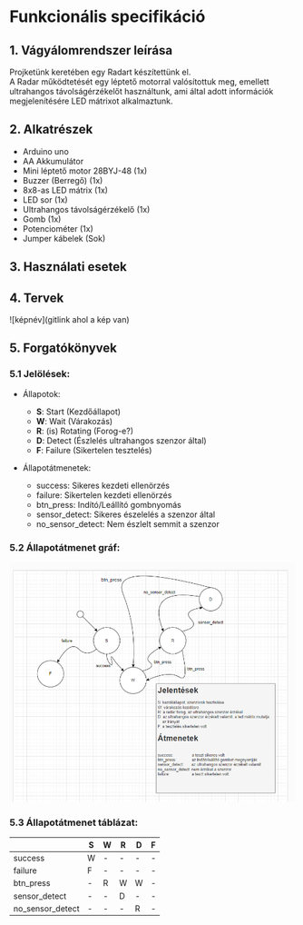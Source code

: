 # Funkcionális specifikáció
## 1. Vágyálomrendszer leírása

Projketünk keretében egy Radart készítettünk el.  
A Radar működtetését egy léptető motorral valósítottuk meg, emellett ultrahangos távolságérzékelőt használtunk, ami által adott információk megjelenítésére LED mátrixot alkalmaztunk.

## 2. Alkatrészek

- Arduino uno
- AA Akkumulátor
- Mini léptető motor 28BYJ-48 (1x)
- Buzzer (Berregő) (1x)
- 8x8-as LED mátrix (1x)
- LED sor (1x)
- Ultrahangos távolságérzékelő (1x)
- Gomb (1x)
- Potenciométer (1x)
- Jumper kábelek (Sok)

## 3. Használati esetek

## 4. Tervek

![képnév](gitlink ahol a kép van)

## 5. Forgatókönyvek

### 5.1 Jelölések:

- Állapotok:
  
  - **S**: Start (Kezdőállapot)
  - **W**: Wait (Várakozás)
  - **R**: (is) Rotating (Forog-e?)
  - **D**: Detect (Észlelés ultrahangos szenzor által)
  - **F**: Failure (Sikertelen tesztelés)

- Állapotátmenetek:
  
  - success: Sikeres kezdeti ellenörzés
  - failure: Sikertelen kezdeti ellenörzés
  - btn_press: Indító/Leállító gombnyomás
  - sensor_detect: Sikeres észelelés a szenzor által
  - no_sensor_detect: Nem észlelt semmit a szenzor

### 5.2 Állapotátmenet gráf:

![Állapotátmenet gráf](Képek/állapotátmenet_gráf.png)

### 5.3 Állapotátmenet táblázat:

|  | S | W | R | D | F |
| - | - | - | - | - | - |
| success | W | - | - | - | - |
| failure | F | - | - | - | - |
| btn_press | - | R | W | W | - |
| sensor_detect | - | - | D | - | - |
| no_sensor_detect | - | - | - | R | - |
